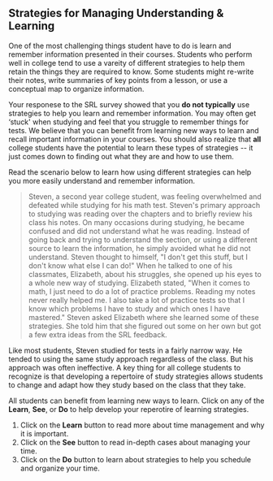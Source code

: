 ## Strategies for Managing Understanding & Learning

One of the most challenging things student have to do is learn and remember information presented in their courses. Students who perform well in college tend to use a vareity of different strategies to help them retain the things they are required to know. Some students might re-write their notes, write summaries of key points from a lesson, or use a conceptual map to organize information.

Your responese to the SRL survey showed that you **do not typically** use strategies to help you learn and remember information. You may often  get ‘stuck' when studying and feel that you struggle to remember things for tests. We believe that you can benefit from learning new ways to learn and recall important information in your courses. You should also realize that **all** college students have the potential to learn these types of strategies -- it just comes down to finding out what they are and how to use them. 

Read the scenario below to learn how using different strategies can help you more easily understand and remember information.

> Steven, a second year college student, was feeling overwhelmed and defeated while studying for his math test. Steven's primary approach to studying was reading over the chapters and to briefly review his class his notes. On many occasions during studying, he became confused and did not understand what he was reading. Instead of going back and trying to understand the section, or using a different source to learn the information, he simply avoided what he did not understand. Steven thought to himself, "I don't get this stuff, but I don't know what else I can do!" When he talked to one of his classmates, Elizabeth, about his struggles, she opened up his eyes to a whole new way of studying. Elizabeth stated, "When it comes to math, I just need to do a lot of practice problems. Reading my notes never really helped me. I also take a lot of practice tests so that I know which problems I have to study and which ones I have mastered." Steven asked Elizabeth where she learned some of these strategies. She told him that she figured out some on her own but got a few extra ideas from the SRL feedback.

Like most students, Steven studied for tests in a fairly narrow way. He tended to using the same study approach regardless of the class. But his approach was often ineffective. A key thing for all college students to recognize is that developing a repertoire of study strategies allows students to change and adapt how they study based on the class that they take.

All students can benefit from learning new ways to learn. Click on any of the **Learn**, **See**, or **Do** to help develop your reperotire of learning strategies. 

1. Click on the **Learn** button to read more about time management and why it is important.
2. Click on the **See** button to read in-depth cases about managing your time. 
3. Click on the **Do** button to learn about strategies to help you schedule and organize your time.
